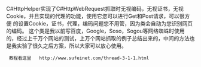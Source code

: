 C#HttpHelper实现了C#HttpWebRequest抓取时无视编码，无视证书，无视Cookie，并且实现的代理的功能，使用它您可以进行Get和Post请求，可以很方便 的设置Cookie，证书，代理，编码问题您不用管，因为类会自动为您识别网页的编码。
       这个类是我以前写百度，Google，Soso，Sogou等网络蜘蛛时使用的，经过上千万个网站的测试，上万个网站抓取的例子总结出来的，中间的方法也是我实验了很久之后方案，所以大家可以放心使用。
     
     教程看这里   http://www.sufeinet.com/thread-3-1-1.html
           
           